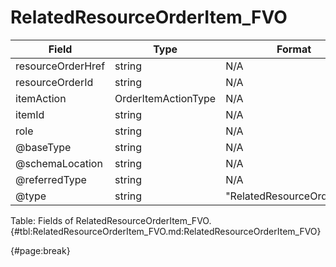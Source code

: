 <!--
    ATTENTION: This file was generated via gradle!
               Do NOT manually edit this file! Any such changes will be overwritten!
-->

# RelatedResourceOrderItem_FVO

| Field | Type | Format | Required |
| ------- | ------- | ------- | --- |
| resourceOrderHref | string | N/A | No |
| resourceOrderId | string | N/A | No |
| itemAction | OrderItemActionType | N/A | No |
| itemId | string | N/A | No |
| role | string | N/A | No |
| @baseType | string | N/A | No |
| @schemaLocation | string | N/A | No |
| @referredType | string | N/A | No |
| @type | string | "RelatedResourceOrderItem" | Yes |

Table: Fields of RelatedResourceOrderItem_FVO. {#tbl:RelatedResourceOrderItem_FVO.md:RelatedResourceOrderItem_FVO}

{#page:break}
